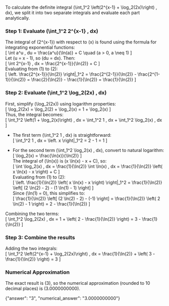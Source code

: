 

To calculate the definite integral \(\int_1^2 \left(2^{x-1} + \log_2(2x)\right) \, dx\), we split it into two separate integrals and evaluate each part analytically.

### Step 1: Evaluate \(\int_1^2 2^{x-1} \, dx\)
The integral of \(2^{x-1}\) with respect to \(x\) is found using the formula for integrating exponential functions:  
\[
\int a^u \, du = \frac{a^u}{\ln(a)} + C \quad (a > 0, a \neq 1)
\]  
Let \(u = x - 1\), so \(du = dx\). Then:  
\[
\int 2^{x-1} \, dx = \frac{2^{x-1}}{\ln(2)} + C
\]  
Evaluating from \(1\) to \(2\):  
\[
\left. \frac{2^{x-1}}{\ln(2)} \right|_1^2 = \frac{2^{2-1}}{\ln(2)} - \frac{2^{1-1}}{\ln(2)} = \frac{2}{\ln(2)} - \frac{1}{\ln(2)} = \frac{1}{\ln(2)}
\]

### Step 2: Evaluate \(\int_1^2 \log_2(2x) \, dx\)
First, simplify \(\log_2(2x)\) using logarithm properties:  
\[
\log_2(2x) = \log_2(2) + \log_2(x) = 1 + \log_2(x)
\]  
Thus, the integral becomes:  
\[
\int_1^2 \left(1 + \log_2(x)\right) \, dx = \int_1^2 1 \, dx + \int_1^2 \log_2(x) \, dx
\]  

- The first term \(\int_1^2 1 \, dx\) is straightforward:  
  \[
  \int_1^2 1 \, dx = \left. x \right|_1^2 = 2 - 1 = 1
  \]  

- For the second term \(\int_1^2 \log_2(x) \, dx\), convert to natural logarithm:  
  \[
  \log_2(x) = \frac{\ln(x)}{\ln(2)}
  \]  
  The integral of \(\ln(x)\) is \(x \ln(x) - x + C\), so:  
  \[
  \int \log_2(x) \, dx = \frac{1}{\ln(2)} \int \ln(x) \, dx = \frac{1}{\ln(2)} \left( x \ln(x) - x \right) + C
  \]  
  Evaluating from \(1\) to \(2\):  
  \[
  \left. \frac{1}{\ln(2)} \left( x \ln(x) - x \right) \right|_1^2 = \frac{1}{\ln(2)} \left[ (2 \ln(2) - 2) - (1 \ln(1) - 1) \right]
  \]  
  Since \(\ln(1) = 0\), this simplifies to:  
  \[
  \frac{1}{\ln(2)} \left[ (2 \ln(2) - 2) - (-1) \right] = \frac{1}{\ln(2)} \left( 2 \ln(2) - 1 \right) = 2 - \frac{1}{\ln(2)}
  \]  

Combining the two terms:  
\[
\int_1^2 \log_2(2x) \, dx = 1 + \left( 2 - \frac{1}{\ln(2)} \right) = 3 - \frac{1}{\ln(2)}
\]

### Step 3: Combine the results
Adding the two integrals:  
\[
\int_1^2 \left(2^{x-1} + \log_2(2x)\right) \, dx = \frac{1}{\ln(2)} + \left( 3 - \frac{1}{\ln(2)} \right) = 3
\]

### Numerical Approximation
The exact result is \(3\), so the numerical approximation (rounded to 10 decimal places) is \(3.0000000000\).

{"answer": "3", "numerical_answer": "3.0000000000"}